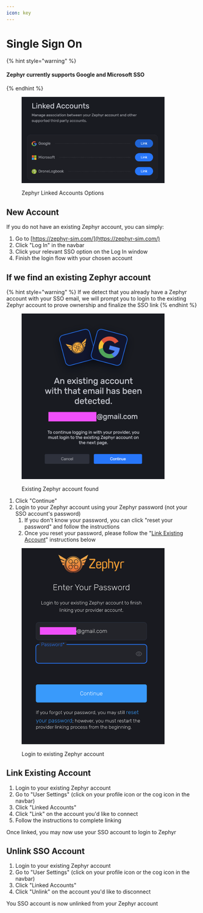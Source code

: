 ```yaml
---
icon: key
---
```


# Single Sign On

{% hint style="warning" %}
#### Zephyr currently supports Google and Microsoft SSO
{% endhint %}

<figure><img src="../.gitbook/assets/image (2).png" alt="" width="375"><figcaption><p>Zephyr Linked Accounts Options</p></figcaption></figure>

## New Account

If you do not have an existing Zephyr account, you can simply:

1. Go to [https://zephyr-sim.com/](https://zephyr-sim.com/)
2. Click "Log In" in the navbar
3. Click your relevant SSO option on the Log In window
4. Finish the login flow with your chosen account

## If we find an existing Zephyr account

{% hint style="warning" %}
If we detect that you already have a Zephyr account with your SSO email, we will prompt you to login to the existing Zephyr account to prove ownership and finalize the SSO link
{% endhint %}

<figure><img src="../.gitbook/assets/image.png" alt="" width="375"><figcaption><p>Existing Zephyr account found</p></figcaption></figure>

1. Click "Continue"
2. Login to your Zephyr account using your Zephyr password (not your SSO account's password)
   1. If you don't know your password, you can click "reset your password" and follow the instructions
   2. Once you reset your password, please follow the "[Link Existing Account](single-sign-on.md#link-existing-account)" instructions below

<figure><img src="../.gitbook/assets/image (1).png" alt="" width="375"><figcaption><p>Login to existing Zephyr account</p></figcaption></figure>



## Link Existing Account

1. Login to your existing Zephyr account
2. Go to "User Settings" (click on your profile icon or the cog icon in the navbar)
3. Click "Linked Accounts"
4. Click "Link" on the account you'd like to connect
5. Follow the instructions to complete linking

Once linked, you may now use your SSO account to login to Zephyr



## Unlink SSO Account

1. Login to your existing Zephyr account
2. Go to "User Settings" (click on your profile icon or the cog icon in the navbar)
3. Click "Linked Accounts"
4. Click "Unlink" on the account you'd like to disconnect

You SSO account is now unlinked from your Zephyr account
